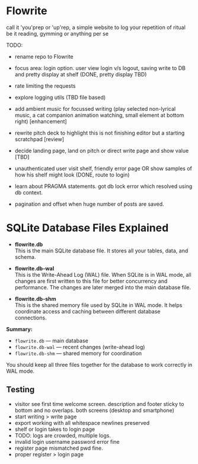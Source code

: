 # Flowrite
call it 'you'prep or 'up'rep, a simple website to log your repetition of ritual be it reading, gymming or anything per se


TODO:

- rename repo to Flowrite
- focus area: login option. user view login v/s logout, saving write to DB and pretty display at shelf (DONE, pretty display TBD)
- rate limiting the requests
- explore logging utils (TBD file based)
- add ambient music for focussed writing (play selected non-lyrical music, a cat companion animation watching, small element at bottom right)  [enhancement]
- rewrite pitch deck to highlight this is not finishing editor but a starting scratchpad [review]
- decide landing page, land on pitch or direct write page and show value [TBD]
- unauthenticated user visit shelf, friendly error page OR show samples of how his shelf might look (DONE, route to login)



- learn about PRAGMA statements. got db lock error which resolved using db context.
- pagination and offset when huge number of posts are saved.

# SQLite Database Files Explained

- **flowrite.db**  
  This is the main SQLite database file. It stores all your tables, data, and schema.

- **flowrite.db-wal**  
  This is the Write-Ahead Log (WAL) file. When SQLite is in WAL mode, all changes are first written to this file for better concurrency and performance. The changes are later merged into the main database file.

- **flowrite.db-shm**  
  This is the shared memory file used by SQLite in WAL mode. It helps coordinate access and caching between different database connections.

**Summary:**  
- `flowrite.db` — main database  
- `flowrite.db-wal` — recent changes (write-ahead log)  
- `flowrite.db-shm` — shared memory for coordination

You should keep all three files together for the database to work correctly in WAL mode.



## Testing 

- visitor see first time welcome screen. description and footer sticky to bottom and no overlaps. both screens (desktop and smartphone)
- start writing > write page 
- export working with all whitespace newlines preserved
- shelf or login takes to login page
- TODO: logs are crowded, multiple logs.
- invalid login username password error fine
- register page mismatched pwd fine. 
- proper register > login page 